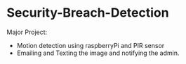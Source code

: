 # Security-Breach-Detection


Major Project:

- Motion detection using raspberryPi and PIR sensor
- Emailing and Texting the image and notifying the admin.
